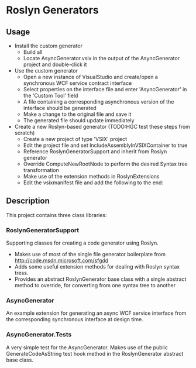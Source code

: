 # Roslyn Generators

## Usage

 * Install the custom generator
   * Build all
   * Locate AsyncGenerator.vsix in the output of the AsyncGenerator project and double-click it
 * Use the custom generator
   * Open a new instance of VisualStudio and create/open a synchronous WCF service contract interface
   * Select properties on the interface file and enter 'AsyncGenerator' in the 'Custom Tool' field
   * A file containing a corresponding asynchronous version of the interface should be generated
   * Make a change to the original file and save it
   * The generated file should update immediately
 * Create a new Roslyn-based generator (TODO:HGC test these steps from scratch)
   * Create a new project of type 'VSIX' project
   * Edit the project file and set IncludeAssemblyInVSIXContainer to true
   * Reference RoslynGeneratorSupport and inherit from Roslyn generator
   * Override ComputeNewRootNode to perform the desired Syntax tree transformation
   * Make use of the extension methods in RoslynExtensions 
   * Edit the vsixmanifest file and add the following to the end:
      <Content>
        <Assembly AssemblyName="RoslynGeneratorSupport, PublicKeyToken=27d5caa3a27a807f"/>
      </Content>

## Description
This project contains three class libraries:

### RoslynGeneratorSupport

Supporting classes for creating a code generator using Roslyn.

 * Makes use of most of the single file generator boilerplate from http://code.msdn.microsoft.com/sfgdd
 * Adds some useful extension methods for dealing with Roslyn syntax tress.
 * Provides an abstract RoslynGenerator base class with a single abstract method to override, for converting from one syntax tree to another
 

### AsyncGenerator

An example extension for generating an async WCF service interface from the corresponding synchronous interface at design time.

### AsyncGenerator.Tests

A very simple test for the AsyncGenerator. Makes use of the public GenerateCodeAsString test hook method in the RoslynGenerator abstract base class.